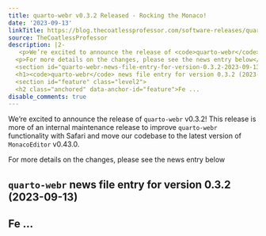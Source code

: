 ```yaml
---
title: quarto-webr v0.3.2 Released - Rocking the Monaco!
date: '2023-09-13'
linkTitle: https://blog.thecoatlessprofessor.com/software-releases/quarto/quarto-webr/0.3.2-rocking-the-monaco/
source: TheCoatlessProfessor
description: |2-
   <p>We’re excited to announce the release of <code>quarto-webr</code> v0.3.2! This release is more of an internal maintenance release to improve <code>quarto-webr</code> functionality with Safari and move our codebase to the latest version of <code>MonacoEditor</code> v0.43.0.</p>
  <p>For more details on the changes, please see the news entry below</p>
  <section id="quarto-webr-news-file-entry-for-version-0.3.2-2023-09-13" class="level1">
  <h1><code>quarto-webr</code> news file entry for version 0.3.2 (2023-09-13)</h1>
  <section id="feature" class="level2">
  <h2 class="anchored" data-anchor-id="feature">Fe ...
disable_comments: true
---
```

 <p>We’re excited to announce the release of <code>quarto-webr</code> v0.3.2! This release is more of an internal maintenance release to improve <code>quarto-webr</code> functionality with Safari and move our codebase to the latest version of <code>MonacoEditor</code> v0.43.0.</p>
<p>For more details on the changes, please see the news entry below</p>
<section id="quarto-webr-news-file-entry-for-version-0.3.2-2023-09-13" class="level1">
<h1><code>quarto-webr</code> news file entry for version 0.3.2 (2023-09-13)</h1>
<section id="feature" class="level2">
<h2 class="anchored" data-anchor-id="feature">Fe ...